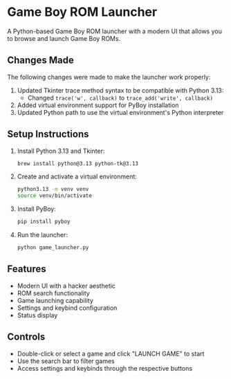 # Game Boy ROM Launcher

A Python-based Game Boy ROM launcher with a modern UI that allows you to browse and launch Game Boy ROMs.

## Changes Made

The following changes were made to make the launcher work properly:

1. Updated Tkinter trace method syntax to be compatible with Python 3.13:
   - Changed `trace('w', callback)` to `trace_add('write', callback)`
2. Added virtual environment support for PyBoy installation
3. Updated Python path to use the virtual environment's Python interpreter

## Setup Instructions

1. Install Python 3.13 and Tkinter:
   ```bash
   brew install python@3.13 python-tk@3.13
   ```

2. Create and activate a virtual environment:
   ```bash
   python3.13 -m venv venv
   source venv/bin/activate
   ```

3. Install PyBoy:
   ```bash
   pip install pyboy
   ```

4. Run the launcher:
   ```bash
   python game_launcher.py
   ```

## Features

- Modern UI with a hacker aesthetic
- ROM search functionality
- Game launching capability
- Settings and keybind configuration
- Status display

## Controls

- Double-click or select a game and click "LAUNCH GAME" to start
- Use the search bar to filter games
- Access settings and keybinds through the respective buttons 